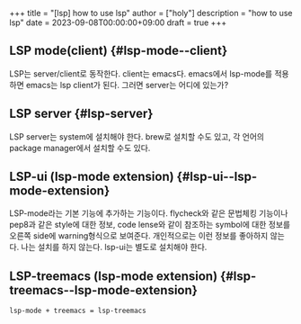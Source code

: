 +++
title = "[lsp] how to use lsp"
author = ["holy"]
description = "how to use lsp"
date = 2023-09-08T00:00:00+09:00
draft = true
+++

## LSP mode(client) {#lsp-mode--client}

LSP는 server/client로 동작한다. client는 emacs다. emacs에서 lsp-mode를
적용하면 emacs는 lsp client가 된다. 그러면 server는 어디에 있는가?


## LSP server {#lsp-server}

LSP server는 system에 설치해야 한다. brew로 설치할 수도 있고, 각
언어의 package manager에서 설치할 수도 있다.


## LSP-ui (lsp-mode extension) {#lsp-ui--lsp-mode-extension}

LSP-mode라는 기본 기능에 추가하는 기능이다. flycheck와 같은 문법체킹
기능이나 pep8과 같은 style에 대한 정보, code lense와 같이 참조하는
symbol에 대한 정보를 오른쪽 side에 warning형식으로
보여준다. 개인적으로는 이런 정보를 좋아하지 않는다. 나는 설치를 하지
않는다. lsp-ui는 별도로 설치해야 한다.


## LSP-treemacs (lsp-mode extension) {#lsp-treemacs--lsp-mode-extension}

```text
lsp-mode + treemacs = lsp-treemacs
```
